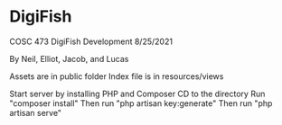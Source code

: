 # DigiFish
COSC 473 DigiFish Development
8/25/2021

By Neil, Elliot, Jacob, and Lucas

Assets are in public folder
Index file is in resources/views

Start server by installing PHP and Composer
CD to the directory
Run "composer install"
Then run "php artisan key:generate"
Then run "php artisan serve"